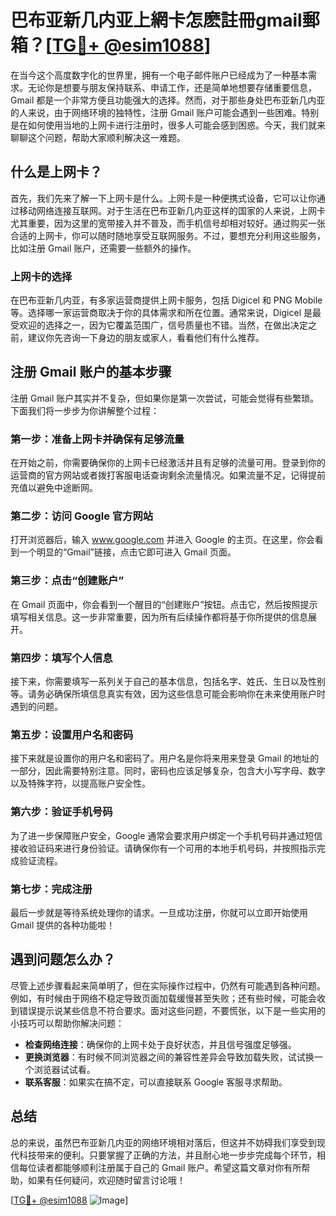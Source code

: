 # 巴布亚新几内亚上網卡怎麽註冊gmail郵箱？[[TG💪+ @esim1088](https://t.me/s/esim1088)]

在当今这个高度数字化的世界里，拥有一个电子邮件账户已经成为了一种基本需求。无论你是想要与朋友保持联系、申请工作，还是简单地想要存储重要信息，Gmail 都是一个非常方便且功能强大的选择。然而，对于那些身处巴布亚新几内亚的人来说，由于网络环境的独特性，注册 Gmail 账户可能会遇到一些困难。特别是在如何使用当地的上网卡进行注册时，很多人可能会感到困惑。今天，我们就来聊聊这个问题，帮助大家顺利解决这一难题。

## 什么是上网卡？

首先，我们先来了解一下上网卡是什么。上网卡是一种便携式设备，它可以让你通过移动网络连接互联网。对于生活在巴布亚新几内亚这样的国家的人来说，上网卡尤其重要，因为这里的宽带接入并不普及，而手机信号却相对较好。通过购买一张合适的上网卡，你可以随时随地享受互联网服务。不过，要想充分利用这些服务，比如注册 Gmail 账户，还需要一些额外的操作。

### 上网卡的选择

在巴布亚新几内亚，有多家运营商提供上网卡服务，包括 Digicel 和 PNG Mobile 等。选择哪一家运营商取决于你的具体需求和所在位置。通常来说，Digicel 是最受欢迎的选择之一，因为它覆盖范围广，信号质量也不错。当然，在做出决定之前，建议你先咨询一下身边的朋友或家人，看看他们有什么推荐。

## 注册 Gmail 账户的基本步骤

注册 Gmail 账户其实并不复杂，但如果你是第一次尝试，可能会觉得有些繁琐。下面我们将一步步为你讲解整个过程：

### 第一步：准备上网卡并确保有足够流量

在开始之前，你需要确保你的上网卡已经激活并且有足够的流量可用。登录到你的运营商的官方网站或者拨打客服电话查询剩余流量情况。如果流量不足，记得提前充值以避免中途断网。

### 第二步：访问 Google 官方网站

打开浏览器后，输入 www.google.com 并进入 Google 的主页。在这里，你会看到一个明显的“Gmail”链接，点击它即可进入 Gmail 页面。

### 第三步：点击“创建账户”

在 Gmail 页面中，你会看到一个醒目的“创建账户”按钮。点击它，然后按照提示填写相关信息。这一步非常重要，因为所有后续操作都将基于你所提供的信息展开。

### 第四步：填写个人信息

接下来，你需要填写一系列关于自己的基本信息，包括名字、姓氏、生日以及性别等。请务必确保所填信息真实有效，因为这些信息可能会影响你在未来使用账户时遇到的问题。

### 第五步：设置用户名和密码

接下来就是设置你的用户名和密码了。用户名是你将来用来登录 Gmail 的地址的一部分，因此需要特别注意。同时，密码也应该足够复杂，包含大小写字母、数字以及特殊字符，以提高账户安全性。

### 第六步：验证手机号码

为了进一步保障账户安全，Google 通常会要求用户绑定一个手机号码并通过短信接收验证码来进行身份验证。请确保你有一个可用的本地手机号码，并按照指示完成验证流程。

### 第七步：完成注册

最后一步就是等待系统处理你的请求。一旦成功注册，你就可以立即开始使用 Gmail 提供的各种功能啦！

## 遇到问题怎么办？

尽管上述步骤看起来简单明了，但在实际操作过程中，仍然有可能遇到各种问题。例如，有时候由于网络不稳定导致页面加载缓慢甚至失败；还有些时候，可能会收到错误提示说某些信息不符合要求。面对这些问题，不要慌张，以下是一些实用的小技巧可以帮助你解决问题：

- **检查网络连接**：确保你的上网卡处于良好状态，并且信号强度足够强。
- **更换浏览器**：有时候不同浏览器之间的兼容性差异会导致加载失败，试试换一个浏览器试试看。
- **联系客服**：如果实在搞不定，可以直接联系 Google 客服寻求帮助。

## 总结

总的来说，虽然巴布亚新几内亚的网络环境相对落后，但这并不妨碍我们享受到现代科技带来的便利。只要掌握了正确的方法，并且耐心地一步步完成每个环节，相信每位读者都能够顺利注册属于自己的 Gmail 账户。希望这篇文章对你有所帮助，如果有任何疑问，欢迎随时留言讨论哦！

[[TG💪+ @esim1088](https://t.me/s/esim1088) ![Image](https://i.postimg.cc/4NQfJmqS/Snipaste-2025-05-13-00-14-12.png)]